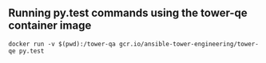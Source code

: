## Running py.test commands using the tower-qe container image
```shell
docker run -v $(pwd):/tower-qa gcr.io/ansible-tower-engineering/tower-qe py.test
```